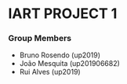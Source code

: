 # IART PROJECT 1

### Group Members
- Bruno Rosendo (up2019)
- João Mesquita (up201906682)
- Rui Alves (up2019)